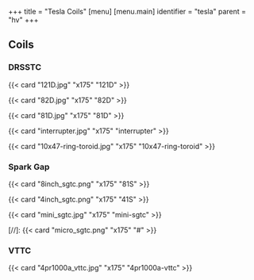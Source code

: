 +++
title = "Tesla Coils"
[menu]
[menu.main]
  identifier = "tesla"
  parent = "hv"
+++

## Coils

### DRSSTC

{{< card "121D.jpg" "x175" "121D" >}}

{{< card "82D.jpg" "x175" "82D" >}}

{{< card "81D.jpg" "x175" "81D" >}}

{{< card "interrupter.jpg" "x175" "interrupter" >}}

{{< card "10x47-ring-toroid.jpg" "x175" "10x47-ring-toroid" >}}

### Spark Gap

{{< card "8inch_sgtc.png" "x175" "81S" >}}

{{< card "4inch_sgtc.png" "x175" "41S" >}}

{{< card "mini_sgtc.jpg" "x175" "mini-sgtc" >}}

[//]: {{< card "micro_sgtc.png" "x175" "#" >}}

### VTTC

{{< card "4pr1000a_vttc.jpg" "x175" "4pr1000a-vttc" >}}
